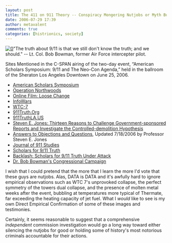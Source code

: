 ```yaml
---
layout: post
title: The 411 on 911 Theory -- Conspiracy Mongering Nutjobs or Myth Busting Patriots?
date: 2006-07-29 17:39
author: metavalent
comments: true
categories: [histrionics, society]
---
```

<a href="https://AmericanScholarsSymposium.Org/"><img src="https://img81.imageshack.us/img81/6408/193155mzs1.jpg" border="0" alt="0" /></a>"The truth about 9/11 is that we still don't know the truth; and we should."  -- Lt. Col. Bob Bowman, former Air Force intercepter pilot.

Sites Mentioned in the C-SPAN airing of the two-day event, “American Scholars Symposium: 9/11 and The Neo-Con Agenda,” held in the ballroom of the Sheraton Los Angeles Downtown on June 25, 2006.
<ul><li><a href="https://AmericanScholarsSymposium.Org/">American Scholars Symposium</a></li><li><a href="https://en.wikipedia.org/wiki/Operation_Northwoods">Operation Northwoods</a>
</li><li><a href="https://seeloosechange.com/">Online Film: Loose Change</a></li><li><a href="https://infowars.com/">InfoWars</a> 
</li><li><a href="https://wtc7.net/">WTC-7</a>
</li><li><a href="https://www.911truth.org/">911Truth.Org</a></li><li><a href="https://www.911truthla.us/">911TruthLA.US</a></li><li><a href="https://www.physics.byu.edu/research/energy/htm7.html">Steven E. Jones: Thirteen Reasons to Challenge Government-sponsored Reports and Investigate the Controlled-demolition Hypothesis</a>
</li><li><a href="https://www.physics.byu.edu/research/energy/htm7.html">Answers to Objections and Questions</a>, Updated 7/18/2006 by Professor Steven E. Jones</li><li><a href="https://www.journalof911studies.com/">Journal of 911 Studies</a></li><li><a href="https://www.scholarsfor911truth.org/">Scholars for 9/11 Truth</a></li><li><a href="https://www.prweb.com/releases/2006/7/prweb406904.htm">Backlash: Scholars for 9/11 Truth Under Attack</a></li><li><a href="https://bowman2006.com/">Dr. Bob Bowman's Congressional Campaign</a></li></ul>I wish that I could pretend that the more that I learn the more I'd vote that these guys are nutjobs.  Alas, DATA is DATA and it's awfully hard to ignore empirical observations such as WTC 7's unprovoked collapse, the perfect symmetry of the towers dual collapse, and the presence of molten metal weeks after the event, bubbling at temperatures more typical of Thermate, far exceeding the heating capacity of jet fuel. What I <i>would</i> like to see is my own Direct Empirical Confirmation of some of these images and testimonies.
 
Certainly, it seems reasonable to suggest that a comprehensive <i>independent</i> commission investigation would go a long way toward either silencing the nutjobs for good or holding some of history's most notorious criminals accountable for their actions.
